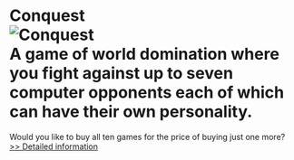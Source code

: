 # Conquest<br />![Conquest](https://mycommerce.akamaized.net/api/pimages/P300944052/BIG/300944052.JPG)<br />A game of world domination where you fight against up to seven computer opponents each of which can have their own personality.
Would you like to buy all ten games for the price of buying just one more?<br />[>> Detailed information](https://secure.shareit.com/shareit/product.html?productid=300944052&affiliateid=200057808)